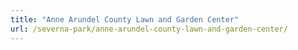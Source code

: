 ```yaml
---
title: "Anne Arundel County Lawn and Garden Center"
url: /severna-park/anne-arundel-county-lawn-and-garden-center/
---
```

